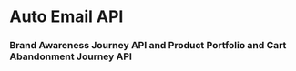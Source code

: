 # Auto Email API

### Brand Awareness Journey API and Product Portfolio and Cart Abandonment Journey API